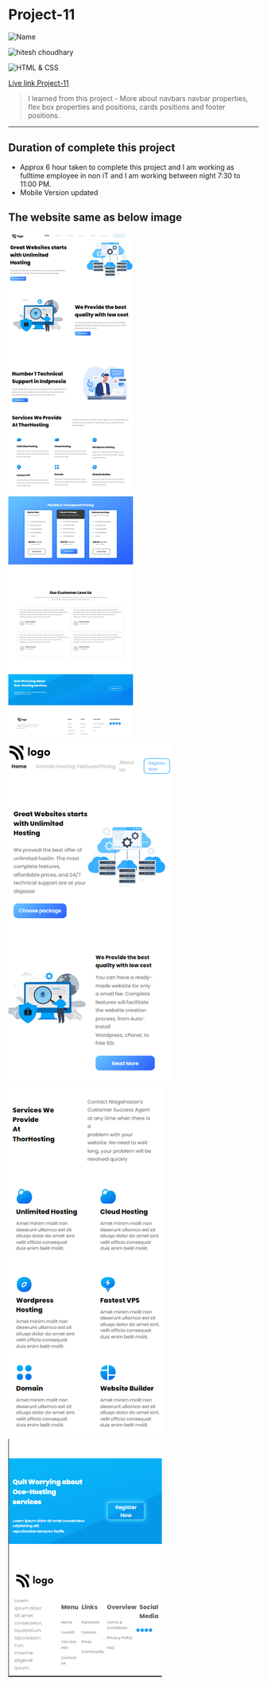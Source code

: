 # Project-11

![Name](https://img.shields.io/badge/Name-VINOD%20KUMAR%20M-green)

![hitesh choudhary](https://img.shields.io/badge/Hitesh--Choudhary-Full--stack--JS--bootcamp-red)

![HTML & CSS](https://img.shields.io/badge/HTML-CSS-orange)

[Live link Project-11](https://vinod-kumar-project-11.netlify.app/)

>  I learned from this project
    -   More about navbars navbar properties, flex box properties and positions, cards positions and footer positions.

---

## Duration of complete this project

-   Approx 6 hour taken to complete this project and I am working as fulltime employee in non iT and I am working between night 7:30 to 11:00 PM.
-   Mobile Version updated

## **The website same as below image**

![](./Screenshot/project-11.jpeg)
![](./Screenshot/Mobile.png)
![](./Screenshot/Mobile-2.png)
![](./Screenshot/Mobile-3.png)

